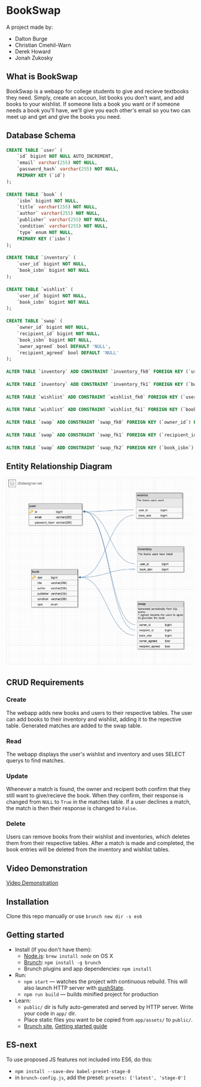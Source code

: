 # BookSwap

A project made by: 
* Dalton Burge 
* Christian Cmehil-Warn 
* Derek Howard 
* Jonah Zukosky

## What is BookSwap

BookSwap is a webapp for college students to give and recieve textbooks they need. Simply, create an accoun, list books you don't want, and add books to your wishlist.
If someone lists a book you want or if someone needs a book you'll have, we'll give you each other's email so you two can meet up and get and give the books you need.

## Database Schema

```sql
CREATE TABLE `user` (
	`id` bigint NOT NULL AUTO_INCREMENT,
	`email` varchar(255) NOT NULL,
	`password_hash` varchar(255) NOT NULL,
	PRIMARY KEY (`id`)
);

CREATE TABLE `book` (
	`isbn` bigint NOT NULL,
	`title` varchar(255) NOT NULL,
	`author` varchar(255) NOT NULL,
	`publisher` varchar(255) NOT NULL,
	`condition` varchar(255) NOT NULL,
	`type` enum NOT NULL,
	PRIMARY KEY (`isbn`)
);

CREATE TABLE `inventory` (
	`user_id` bigint NOT NULL,
	`book_isbn` bigint NOT NULL
);

CREATE TABLE `wishlist` (
	`user_id` bigint NOT NULL,
	`book_isbn` bigint NOT NULL
);

CREATE TABLE `swap` (
	`owner_id` bigint NOT NULL,
	`recipient_id` bigint NOT NULL,
	`book_isbn` bigint NOT NULL,
	`owner_agreed` bool DEFAULT 'NULL',
	`recipient_agreed` bool DEFAULT 'NULL'
);

ALTER TABLE `inventory` ADD CONSTRAINT `inventory_fk0` FOREIGN KEY (`user_id`) REFERENCES `user`(`id`);

ALTER TABLE `inventory` ADD CONSTRAINT `inventory_fk1` FOREIGN KEY (`book_isbn`) REFERENCES `book`(`isbn`);

ALTER TABLE `wishlist` ADD CONSTRAINT `wishlist_fk0` FOREIGN KEY (`user_id`) REFERENCES `user`(`id`);

ALTER TABLE `wishlist` ADD CONSTRAINT `wishlist_fk1` FOREIGN KEY (`book_isbn`) REFERENCES `book`(`isbn`);

ALTER TABLE `swap` ADD CONSTRAINT `swap_fk0` FOREIGN KEY (`owner_id`) REFERENCES `user`(`id`);

ALTER TABLE `swap` ADD CONSTRAINT `swap_fk1` FOREIGN KEY (`recipient_id`) REFERENCES `user`(`id`);

ALTER TABLE `swap` ADD CONSTRAINT `swap_fk2` FOREIGN KEY (`book_isbn`) REFERENCES `book`(`isbn`);


```

## Entity Relationship Diagram

![ERD](erd.png?raw=true)

## CRUD Requirements

### Create 

The webapp adds new books and users to their respective tables. The user can add books to their inventory and wishlist, adding it to the repective table. Generated matches are added to the swap table.

### Read

The webapp displays the user's wishlist and inventory and uses SELECT querys to find matches.

### Update

Whenever a match is found, the owner and recipent both confirm that they still want to give/recieve the book. When they confirm, their response is changed from `NULL` to `True` in the matches table. If a user declines a match, the match is then their response is changed to `False`.

### Delete

Users can remove books from their wishlist and inventories, which deletes them from their respective tables. After a match is made and completed, the book entries will be deleted from the inventory and wishlist tables.

## Video Demonstration

[Video Demonstration](https://youtube.com)

## Installation

Clone this repo manually or use `brunch new dir -s es6`

## Getting started

* Install (if you don't have them):
    * [Node.js](http://nodejs.org): `brew install node` on OS X
    * [Brunch](http://brunch.io): `npm install -g brunch`
    * Brunch plugins and app dependencies: `npm install`
* Run:
    * `npm start` — watches the project with continuous rebuild. This will also launch HTTP server with [pushState](https://developer.mozilla.org/en-US/docs/Web/Guide/API/DOM/Manipulating_the_browser_history).
    * `npm run build` — builds minified project for production
* Learn:
    * `public/` dir is fully auto-generated and served by HTTP server.  Write your code in `app/` dir.
    * Place static files you want to be copied from `app/assets/` to `public/`.
    * [Brunch site](http://brunch.io), [Getting started guide](https://github.com/brunch/brunch-guide#readme)

## ES-next

To use proposed JS features not included into ES6, do this:

* `npm install --save-dev babel-preset-stage-0`
* in `brunch-config.js`, add the preset: `presets: ['latest', 'stage-0']`
